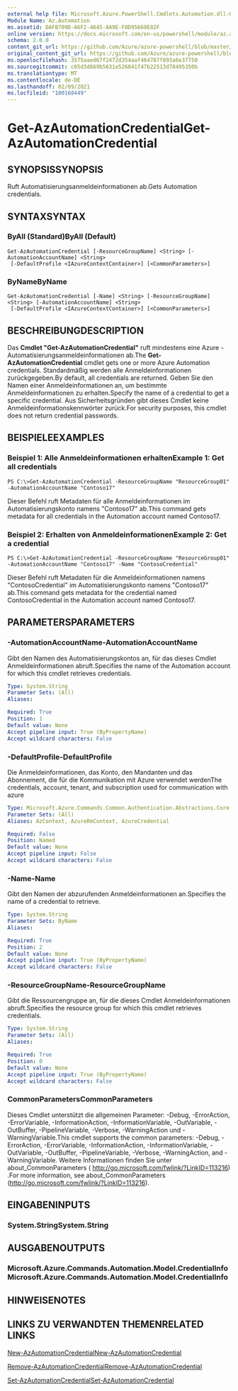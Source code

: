 ```yaml
---
external help file: Microsoft.Azure.PowerShell.Cmdlets.Automation.dll-Help.xml
Module Name: Az.Automation
ms.assetid: DAFB709D-A6F2-4645-8A9E-F8D95669E02F
online version: https://docs.microsoft.com/en-us/powershell/module/az.automation/get-azautomationcredential
schema: 2.0.0
content_git_url: https://github.com/Azure/azure-powershell/blob/master/src/Automation/Automation/help/Get-AzAutomationCredential.md
original_content_git_url: https://github.com/Azure/azure-powershell/blob/master/src/Automation/Automation/help/Get-AzAutomationCredential.md
ms.openlocfilehash: 3575aaed67f2472d354aaf464787f893a6e37750
ms.sourcegitcommit: c05d3d669b5631e526841f47b22513d78495350b
ms.translationtype: MT
ms.contentlocale: de-DE
ms.lasthandoff: 02/09/2021
ms.locfileid: "100168449"
---
```

# <span data-ttu-id="b0c56-101">Get-AzAutomationCredential</span><span class="sxs-lookup"><span data-stu-id="b0c56-101">Get-AzAutomationCredential</span></span>

## <span data-ttu-id="b0c56-102">SYNOPSIS</span><span class="sxs-lookup"><span data-stu-id="b0c56-102">SYNOPSIS</span></span>
<span data-ttu-id="b0c56-103">Ruft Automatisierungsanmeldeinformationen ab.</span><span class="sxs-lookup"><span data-stu-id="b0c56-103">Gets Automation credentials.</span></span>

## <span data-ttu-id="b0c56-104">SYNTAX</span><span class="sxs-lookup"><span data-stu-id="b0c56-104">SYNTAX</span></span>

### <span data-ttu-id="b0c56-105">ByAll (Standard)</span><span class="sxs-lookup"><span data-stu-id="b0c56-105">ByAll (Default)</span></span>
```
Get-AzAutomationCredential [-ResourceGroupName] <String> [-AutomationAccountName] <String>
 [-DefaultProfile <IAzureContextContainer>] [<CommonParameters>]
```

### <span data-ttu-id="b0c56-106">ByName</span><span class="sxs-lookup"><span data-stu-id="b0c56-106">ByName</span></span>
```
Get-AzAutomationCredential [-Name] <String> [-ResourceGroupName] <String> [-AutomationAccountName] <String>
 [-DefaultProfile <IAzureContextContainer>] [<CommonParameters>]
```

## <span data-ttu-id="b0c56-107">BESCHREIBUNG</span><span class="sxs-lookup"><span data-stu-id="b0c56-107">DESCRIPTION</span></span>
<span data-ttu-id="b0c56-108">Das **Cmdlet "Get-AzAutomationCredential"** ruft mindestens eine Azure -Automatisierungsanmeldeinformationen ab.</span><span class="sxs-lookup"><span data-stu-id="b0c56-108">The **Get-AzAutomationCredential** cmdlet gets one or more Azure Automation credentials.</span></span>
<span data-ttu-id="b0c56-109">Standardmäßig werden alle Anmeldeinformationen zurückgegeben.</span><span class="sxs-lookup"><span data-stu-id="b0c56-109">By default, all credentials are returned.</span></span>
<span data-ttu-id="b0c56-110">Geben Sie den Namen einer Anmeldeinformationen an, um bestimmte Anmeldeinformationen zu erhalten.</span><span class="sxs-lookup"><span data-stu-id="b0c56-110">Specify the name of a credential to get a specific credential.</span></span>
<span data-ttu-id="b0c56-111">Aus Sicherheitsgründen gibt dieses Cmdlet keine Anmeldeinformationskennwörter zurück.</span><span class="sxs-lookup"><span data-stu-id="b0c56-111">For security purposes, this cmdlet does not return credential passwords.</span></span>

## <span data-ttu-id="b0c56-112">BEISPIELE</span><span class="sxs-lookup"><span data-stu-id="b0c56-112">EXAMPLES</span></span>

### <span data-ttu-id="b0c56-113">Beispiel 1: Alle Anmeldeinformationen erhalten</span><span class="sxs-lookup"><span data-stu-id="b0c56-113">Example 1: Get all credentials</span></span>
```
PS C:\>Get-AzAutomationCredential -ResourceGroupName "ResourceGroup01" -AutomationAccountName "Contoso17"
```

<span data-ttu-id="b0c56-114">Dieser Befehl ruft Metadaten für alle Anmeldeinformationen im Automatisierungskonto namens "Contoso17" ab.</span><span class="sxs-lookup"><span data-stu-id="b0c56-114">This command gets metadata for all credentials in the Automation account named Contoso17.</span></span>

### <span data-ttu-id="b0c56-115">Beispiel 2: Erhalten von Anmeldeinformationen</span><span class="sxs-lookup"><span data-stu-id="b0c56-115">Example 2: Get a credential</span></span>
```
PS C:\>Get-AzAutomationCredential -ResourceGroupName "ResourceGroup01" -AutomationAccountName "Contoso17" -Name "ContosoCredential"
```

<span data-ttu-id="b0c56-116">Dieser Befehl ruft Metadaten für die Anmeldeinformationen namens "ContosoCredential" im Automatisierungskonto namens "Contoso17" ab.</span><span class="sxs-lookup"><span data-stu-id="b0c56-116">This command gets metadata for the credential named ContosoCredential in the Automation account named Contoso17.</span></span>

## <span data-ttu-id="b0c56-117">PARAMETERS</span><span class="sxs-lookup"><span data-stu-id="b0c56-117">PARAMETERS</span></span>

### <span data-ttu-id="b0c56-118">-AutomationAccountName</span><span class="sxs-lookup"><span data-stu-id="b0c56-118">-AutomationAccountName</span></span>
<span data-ttu-id="b0c56-119">Gibt den Namen des Automatisierungskontos an, für das dieses Cmdlet Anmeldeinformationen abruft.</span><span class="sxs-lookup"><span data-stu-id="b0c56-119">Specifies the name of the Automation account for which this cmdlet retrieves credentials.</span></span>

```yaml
Type: System.String
Parameter Sets: (All)
Aliases:

Required: True
Position: 1
Default value: None
Accept pipeline input: True (ByPropertyName)
Accept wildcard characters: False
```

### <span data-ttu-id="b0c56-120">-DefaultProfile</span><span class="sxs-lookup"><span data-stu-id="b0c56-120">-DefaultProfile</span></span>
<span data-ttu-id="b0c56-121">Die Anmeldeinformationen, das Konto, den Mandanten und das Abonnement, die für die Kommunikation mit Azure verwendet werden</span><span class="sxs-lookup"><span data-stu-id="b0c56-121">The credentials, account, tenant, and subscription used for communication with azure</span></span>

```yaml
Type: Microsoft.Azure.Commands.Common.Authentication.Abstractions.Core.IAzureContextContainer
Parameter Sets: (All)
Aliases: AzContext, AzureRmContext, AzureCredential

Required: False
Position: Named
Default value: None
Accept pipeline input: False
Accept wildcard characters: False
```

### <span data-ttu-id="b0c56-122">-Name</span><span class="sxs-lookup"><span data-stu-id="b0c56-122">-Name</span></span>
<span data-ttu-id="b0c56-123">Gibt den Namen der abzurufenden Anmeldeinformationen an.</span><span class="sxs-lookup"><span data-stu-id="b0c56-123">Specifies the name of a credential to retrieve.</span></span>

```yaml
Type: System.String
Parameter Sets: ByName
Aliases:

Required: True
Position: 2
Default value: None
Accept pipeline input: True (ByPropertyName)
Accept wildcard characters: False
```

### <span data-ttu-id="b0c56-124">-ResourceGroupName</span><span class="sxs-lookup"><span data-stu-id="b0c56-124">-ResourceGroupName</span></span>
<span data-ttu-id="b0c56-125">Gibt die Ressourcengruppe an, für die dieses Cmdlet Anmeldeinformationen abruft.</span><span class="sxs-lookup"><span data-stu-id="b0c56-125">Specifies the resource group for which this cmdlet retrieves credentials.</span></span>

```yaml
Type: System.String
Parameter Sets: (All)
Aliases:

Required: True
Position: 0
Default value: None
Accept pipeline input: True (ByPropertyName)
Accept wildcard characters: False
```

### <span data-ttu-id="b0c56-126">CommonParameters</span><span class="sxs-lookup"><span data-stu-id="b0c56-126">CommonParameters</span></span>
<span data-ttu-id="b0c56-127">Dieses Cmdlet unterstützt die allgemeinen Parameter: -Debug, -ErrorAction, -ErrorVariable, -InformationAction, -InformationVariable, -OutVariable, -OutBuffer, -PipelineVariable, -Verbose, -WarningAction und -WarningVariable.</span><span class="sxs-lookup"><span data-stu-id="b0c56-127">This cmdlet supports the common parameters: -Debug, -ErrorAction, -ErrorVariable, -InformationAction, -InformationVariable, -OutVariable, -OutBuffer, -PipelineVariable, -Verbose, -WarningAction, and -WarningVariable.</span></span> <span data-ttu-id="b0c56-128">Weitere Informationen finden Sie unter about_CommonParameters ( http://go.microsoft.com/fwlink/?LinkID=113216) .</span><span class="sxs-lookup"><span data-stu-id="b0c56-128">For more information, see about_CommonParameters (http://go.microsoft.com/fwlink/?LinkID=113216).</span></span>

## <span data-ttu-id="b0c56-129">EINGABEN</span><span class="sxs-lookup"><span data-stu-id="b0c56-129">INPUTS</span></span>

### <span data-ttu-id="b0c56-130">System.String</span><span class="sxs-lookup"><span data-stu-id="b0c56-130">System.String</span></span>

## <span data-ttu-id="b0c56-131">AUSGABEN</span><span class="sxs-lookup"><span data-stu-id="b0c56-131">OUTPUTS</span></span>

### <span data-ttu-id="b0c56-132">Microsoft.Azure.Commands.Automation.Model.CredentialInfo</span><span class="sxs-lookup"><span data-stu-id="b0c56-132">Microsoft.Azure.Commands.Automation.Model.CredentialInfo</span></span>

## <span data-ttu-id="b0c56-133">HINWEISE</span><span class="sxs-lookup"><span data-stu-id="b0c56-133">NOTES</span></span>

## <span data-ttu-id="b0c56-134">LINKS ZU VERWANDTEN THEMEN</span><span class="sxs-lookup"><span data-stu-id="b0c56-134">RELATED LINKS</span></span>

[<span data-ttu-id="b0c56-135">New-AzAutomationCredential</span><span class="sxs-lookup"><span data-stu-id="b0c56-135">New-AzAutomationCredential</span></span>](./New-AzAutomationCredential.md)

[<span data-ttu-id="b0c56-136">Remove-AzAutomationCredential</span><span class="sxs-lookup"><span data-stu-id="b0c56-136">Remove-AzAutomationCredential</span></span>](./Remove-AzAutomationCredential.md)

[<span data-ttu-id="b0c56-137">Set-AzAutomationCredential</span><span class="sxs-lookup"><span data-stu-id="b0c56-137">Set-AzAutomationCredential</span></span>](./Set-AzAutomationCredential.md)


